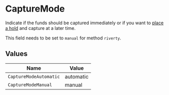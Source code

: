 # CaptureMode

Indicate if the funds should be captured immediately or if you want to [place a hold](https://docs.mollie.com/docs/place-a-hold-for-a-payment#/) 
and capture at a later time.

This field needs to be set to `manual` for method `riverty`.


## Values

| Name                   | Value                  |
| ---------------------- | ---------------------- |
| `CaptureModeAutomatic` | automatic              |
| `CaptureModeManual`    | manual                 |